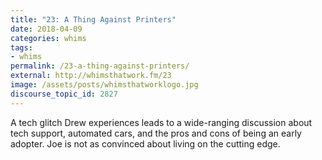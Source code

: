 ```yaml
---
title: "23: A Thing Against Printers"
date: 2018-04-09
categories: whims
tags:
- whims
permalink: /23-a-thing-against-printers/
external: http://whimsthatwork.fm/23
image: /assets/posts/whimsthatworklogo.jpg
discourse_topic_id: 2827
---
```

A tech glitch Drew experiences leads to a wide-ranging discussion about tech support, automated cars, and the pros and cons of being an early adopter. Joe is not as convinced about living on the cutting edge.
<!--more-->